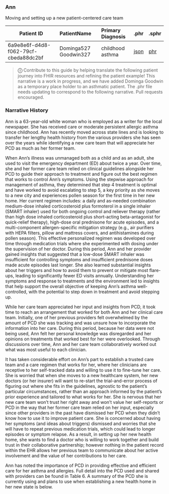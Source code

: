 
### Ann
Moving and setting up a new patient-centered care team


| Patient ID | PatientName   | Primary Diagnosis  | .phr | .sphr |
| ------------- | :-------- | :-------- | :-------- | :-------- | 
| 6a9e8e6f-d4d8-f062-79cf-cbeda88dc2bf | Dominga527 Goodwin327 | childhood asthma |[json](file:///Users/awatson/Code/implementation-guides/standard-patient-health-record-ig/output/Dominga527_Goodwin327_6a9e8e6f-d4d8-f062-79cf-cbeda88dc2bf.json) | [phr](file:///Users/awatson/Code/implementation-guides/standard-patient-health-record-ig/output/Dominga527Goodwin327-6a9e8e6f-d4d8-f062-79cf-cbeda88dc2bf.phr)

> **&#9432;** Contribute to this guide by helping translate the following patient journey into FHIR resources and refining the patient example!  This narrative is a work in progress, and we have added Dominga Goodwin as a temporary place holder to an asthmatic patient.  The .phr file needs updating to correspond to the following narrative.  Pull requests encouraged.

### Narrative History


Ann is a 63-year-old white woman who is employed as a writer for the local newspaper. She has received care or moderate persistent allergic asthma since childhood. Ann has recently moved across state lines and is looking to transfer her lengthy health history from the various providers she has seen over the years while identifying a new care team that will appreciate her PCD as much as her former team. 

When Ann’s illness was unmanaged both as a child and as an adult, she used to visit the emergency department (ED) about twice a year. Over time, she and her former care team relied on clinical guidelines alongside her PCD to guide their approach to treatment and figure out the best regimen that works to control Ann’s symptoms. Using the stepwise approach for management of asthma, they determined that step 4 treatment is optimal and have worked to avoid escalating to step 5, a key priority as she moves to a new city and experiences pollen season for the first time in her new home. Her current regimen includes: a daily and as-needed combination medium-dose inhaled corticosteroid plus formoterol in a single inhaler (SMART inhaler) used for both ongoing control and reliever therapy (rather than high dose inhaled corticosteroid plus short-acting beta-antagonist for quick-relief therapy), high-dose oral prednisone for acute episodes, and a multi-component allergen-specific mitigation strategy (e.g., air purifiers with HEPA filters, pillow and mattress covers, and antihistamines during pollen season). This effective personalized regimen was developed over time through medication trials where she experimented with dosing under the supervision of her doctor. During this period, Ann and her provider gained insights that suggested that a low-dose SMART inhaler was insufficient for controlling symptoms and insufficient prednisone doses made acute episodes last longer. She also learned substantial insights about her triggers and how to avoid them to prevent or mitigate most flare-ups, leading to significantly fewer ED visits annually. Understanding her symptoms and response to treatments and the environment led to insights that help support the overall objective of keeping Ann’s asthma well-controlled, with the potential to step down in treatment and avoid stepping up. 

While her care team appreciated her input and insights from PCD, it took time to reach an arrangement that worked for both Ann and her clinical care team. Initially, one of her previous providers felt overwhelmed by the amount of PCD she was tracking and was unsure how to incorporate the information into her care. During this period, because her data were not being used, Ann felt her personal knowledge was disregarded and her opinions on treatments that worked best for her were overlooked. Through discussions over time, Ann and her care team collaboratively worked out what was most useful to each clinician.

It has taken considerable effort on Ann’s part to establish a trusted care team and a care regimen that works for her, where her clinicians are receptive to her self-tracked data and willing to use it to fine-tune her care. She is worried that when she moves to a new healthcare system, her new doctors (or her insurer) will want to re-start the trial-and-error process of figuring out where she fits in the guidelines, agnostic to the patient’s particular circumstances, rather than an approach informed by the patient’s prior experience and tailored to what works for her. She is nervous that her new care team won’t trust her right away and won’t value her self-reports or PCD in the way that her former care team relied on her input, especially since other providers in the past have dismissed her PCD when they didn’t know how to use it to improve patient care. She is concerned about having her symptoms (and ideas about triggers) dismissed and worries that she will have to repeat previous medication trials, which could lead to longer episodes or symptom relapse. As a result, in setting up her new health home, she wants to find a doctor who is willing to work together and build trust in their collaborative partnership; however nothing in the patient record within the EHR allows her previous team to communicate about her active involvement and the value of her contributions to her care. 

Ann has noted the importance of PCD in providing effective and efficient care for her asthma and allergies. Full detail into the PCD used and shared with providers can be found in Table 6. A summary of the PCD she is currently using and plans to use when establishing a new health home in her new state is below.

